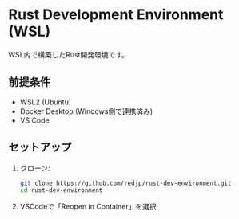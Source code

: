 # Rust Development Environment (WSL)

WSL内で構築したRust開発環境です。

## 前提条件
- WSL2 (Ubuntu)
- Docker Desktop (Windows側で連携済み)
- VS Code

## セットアップ
1. クローン:
   ```bash
   git clone https://github.com/redjp/rust-dev-environment.git
   cd rust-dev-environment
   ```

2. VSCodeで「Reopen in Container」を選択
